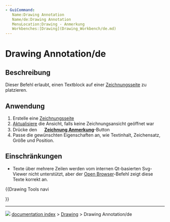 ```yaml
---
- GuiCommand:
   Name:Drawing Annotation
   Name/de:Drawing Annotation
   MenuLocation:Drawing - Anmerkung
   Workbenches:[Drawing](Drawing_Workbench/de.md)
---
```


# Drawing Annotation/de



## Beschreibung

Dieser Befehl erlaubt, einen Textblock auf einer [Zeichnungsseite](Drawing_Landscape_A3/de.md) zu platzieren.



## Anwendung

1.  Erstelle eine [Zeichnungsseite](Drawing_Landscape_A3/de.md)
2.  [Aktualisiere](Std_Refresh/de.md) die Ansicht, falls keine Zeichnungsansicht geöffnet war
3.  Drücke den **<img src="images/Drawing_Annotation.png" width=16px> [Zeichnung Anmerkung](Drawing_Annotation/de.md)**-Button
4.  Passe die gewünschten Eigenschaften an, wie Textinhalt, Zeichensatz, Größe und Position.



## Einschränkungen

-   Texte über mehrere Zeilen werden vom internen Qt-basierten Svg-Viewer nicht unterstützt, aber der [Open Browser](Drawing_Openbrowser/de.md)-Befehl zeigt diese Texte korrekt an.








{{Drawing Tools navi

}}



---
![](images/Button_right.svg) [documentation index](../README.md) > [Drawing](Category_Drawing.md) > Drawing Annotation/de
